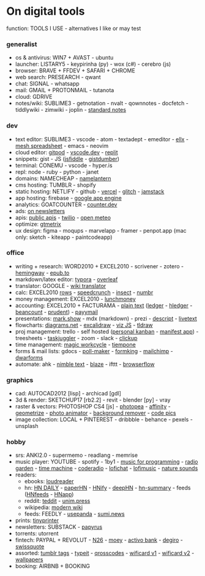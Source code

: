 # On digital tools

function: TOOLS I USE - alternatives I like or may test

### generalist

- os & antivirus: WIN7 + AVAST - ubuntu
- launcher: LISTARY5 - keypirinha (py) - wox (c#) - cerebro (js)
- browser: BRAVE + FFDEV + SAFARI + CHROME
- web search: PRESEARCH - qwant
- chat: SIGNAL - whatsapp
- mail: GMAIL + PROTONMAIL - tutanota
- cloud: GDRIVE 
- notes/wiki: SUBLIME3 - getnotation - nvalt - qownnotes - docfetch - tiddlywiki - zimwiki - joplin - [standard notes](https://standardnotes.org)

### dev

- text editor: SUBLIME3 - vscode - atom - textadept - emeditor - [ellx](https://ellx.io) - [mesh spreadsheet](http://mesh-spreadsheet.com) - emacs - neovim
- cloud editor: [gitpod](https://www.gitpod.io) - [vscode.dev](https://vscode.dev) - [replit](https://repl.it) 
- snippets: gist - JS ([jsfiddle](https://jsfiddle.net) - [gistdumber](https://gist.dumber.app))
- terminal: CONEMU - vscode - hyper.is
- repl: node - ruby - python - janet
- domains: NAMECHEAP - [namelantern](https://namelantern.com)
- cms hosting: TUMBLR - shopify
- static hosting: NETLIFY - github - [vercel](https://vercel.com) - [glitch](https://glitch.com) - [jamstack](https://jamstack.org/generators)
- app hosting: firebase - [google app engine](https://cloud.google.com/appengine)
- analytics: GOATCOUNTER - [counter.dev](https://counter.dev)
- ads: [on newsletters](https://upstart.me/search/index.php)
- apis: [public apis](https://github.com/public-apis/public-apis) - [twilio](https://www.twilio.com) - [open meteo](https://open-meteo.com/en/docs)
- optimize: [gtmetrix](https://gtmetrix.com)
- ux design: figma - moqups - marvelapp - framer - penpot.app (mac only: sketch - kiteapp - paintcodeapp)

### office

- writing + research: WORD2010 + EXCEL2010 - scrivener - zotero - [hemingway](www.hemingwayapp.com) - [epub.to](https://epub.to)
- markdown/latex editor: [typora](https://typora.io) - [overleaf](https://www.overleaf.com)
- translator: GOOGLE - [wiki translator](https://wikitranslator.github.io)
- calc: EXCEL2010 [rows](https://rows.com) - [speedcrunch](http://speedcrunch.org) - [insect](https://insect.sh) - [numbr](https://numbr.dev)
- money management: EXCEL2010 - [lunchmoney](https://lunchmoney.app)
- accounting: EXCEL2010 + FACTURAMA - [plain text](https://plaintextaccounting.org) ([ledger](www.ledger-cli.org) - [hledger](https://hledger.org) - [beancount](https://awesome-beancount.com) - [prudent](https://prudent.me)) - [payymail](https://payymail.com)
- presentations: [mark.show](https://mark.show) - mdx (markdown) - prezi - [descript](https://www.descript.com) - [livetext](https://livetext.21solutions.de)
- flowcharts: [diagrams.net](https://app.diagrams.net) - [excalidraw](https://excalidraw.com) - [viz JS](http://viz-js.com) - [tldraw](https://www.tldraw.com)
- proj management: trello - self hosted ([personal kanban](https://personalkanban.js.org) - [manifest app](https://www.manifest.app)) - treesheets - [taskjuggler](https://taskjuggler.org) - zoom - slack - [clickup](https://clickup.com)
- time management: [magic workcycle](http://www.magicworkcycle.com/) - [tiempone](https://tiempone.com)
- forms & mail lists: gdocs - [poll-maker](https://www.poll-maker.com) - [formking](https://www.formking.io) - [mailchimp](https://mailchimp.com) - [dwarforms](https://dwarform.pages.dev)
- automate: ahk - [nimble text](https://nimbletext.com) - [blaze](https://blaze.today) - ifttt - [browserflow](https://browserflow.app)

### graphics

- cad: AUTOCAD2012 [lisp] - archicad [gdl]
- 3d & render: SKETCHUP17 [rb2.2] - revit - blender [py] - vray
- raster & vectors: PHOTOSHOP CS4 [js] - [photopea](https://www.photopea.com) - [affinity](https://affinity.serif.com) - [geometrize](https://www.geometrize.co.uk) - [photo animator](https://www.myheritage.com.pt/deep-nostalgia) - [background remover](https://www.photoroom.com/background-remover) - [code pics](https://carbon.now.sh)
- image collection: LOCAL + PINTEREST - dribbble - behance - pexels - unsplash

### hobby

- srs: ANKI2.0 - supermemo - readlang - memrise
- music player: YOUTUBE - spotify - 1by1 - [music for programming](https://musicforprogramming.net) - [radio garden](http://radio.garden) - [time machine](https://radiooooo.com) - [coderadio](https://coderadio.freecodecamp.org) - [lofichat](https://lofi.chat) - [lofimusic](https://lofimusic.app) - [nature sounds](https://rainbowhunt.com)
- readers:
	- ebooks: [loudreader](https://www.loudreader.com)
	- hn: [HN DAILY](https://www.daemonology.net/hn-daily) - [paperHN](https://www.wolfgangfaust.com/project/paper-hn) - [HNify](https://hnify.com) - [deepHN](https://deephn.org) - [hn-summary](https://hn-summary.github.io) - feeds ([HNfeeds](https://hnrss.github.io) - [HNapp](https://hnapp.com))
	- reddit: [teddit](https://teddit.net) - [unim.press](https://unim.press)
	- wikipedia: [modern wiki](https://www.modernwiki.app)
	- feeds: FEEDLY - [usepanda](https://usepanda.com) - [sumi.news](https://sumi.news)
- prints: [tinyprinter](https://tinyprinter.club)
- newsletters: SUBSTACK - [papyrus](https://papyrus.so)
- torrents: utorrent 
- fintech: PAYPAL + REVOLUT - [N26](https://n26.com) - [moey](https://www.moey.pt) - [activo bank](https://www.activobank.pt) - [degiro](https://www.degiro.pt) - [swissquote](https://en.swissquote.com)
- assorted: [tumblr tags](https://tags.circumfluo.us) - [typeit](https://typeitjs.com) - [qrosscodes](https://qrosscodes.com) - [wificard v1](https://wificard.io) - [wificard v2](https://zdgeier.github.io/wifi-code) - [wallpapers](https://tanck.nl/wallpaper)
- booking: AIRBNB + BOOKING
